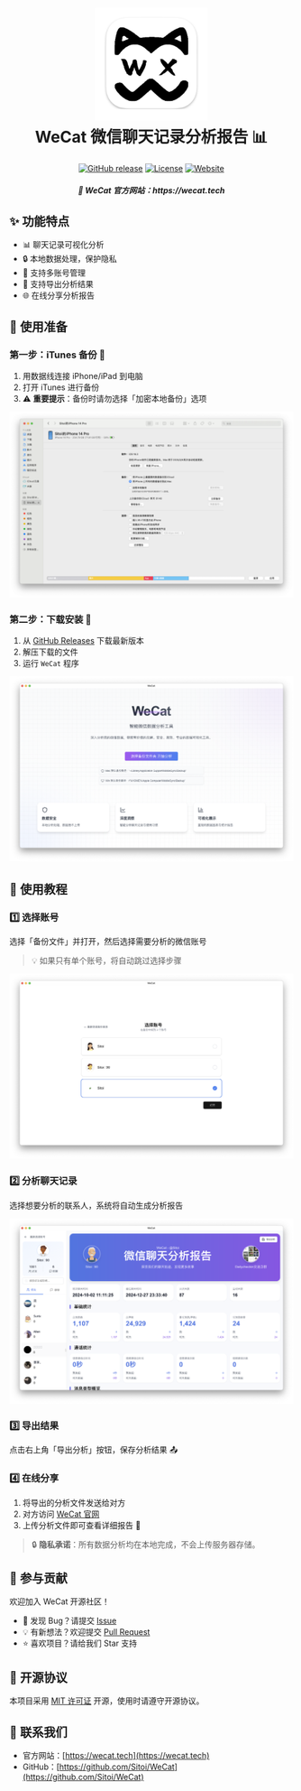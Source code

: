 <h1 align="center">
  <img src="./img/wecat.png" alt="WeCat" width="200">
  <br>WeCat 微信聊天记录分析报告 📊
<br>
</h1>

<p align="center">
  <a href="https://github.com/Sitoi/WeCat/releases"><img src="https://img.shields.io/github/v/release/Sitoi/WeCat?color=blue&logo=github" alt="GitHub release"></a>
  <a href="LICENSE"><img src="https://img.shields.io/badge/license-MIT-green" alt="License"></a>
  <a href="https://wecat.tech"><img src="https://img.shields.io/badge/website-WeCat-yellow" alt="Website"></a>
</p>

<h5 align="center">🌟 WeCat 官方网站：https://wecat.tech</h5>

## ✨ 功能特点

- 📊 聊天记录可视化分析
- 🔒 本地数据处理，保护隐私
- 📱 支持多账号管理
- 🔄 支持导出分析结果
- 🌐 在线分享分析报告

## 📱 使用准备

### 第一步：iTunes 备份 🔄

1. 用数据线连接 iPhone/iPad 到电脑
2. 打开 iTunes 进行备份
3. ⚠️ **重要提示**：备份时请勿选择「加密本地备份」选项

![iTunes 备份](./img/itunes-backup.png)

### 第二步：下载安装 💾

1. 从 [GitHub Releases](https://github.com/Sitoi/WeCat/releases) 下载最新版本
2. 解压下载的文件
3. 运行 `WeCat` 程序

![WeCat 软件](./img/wecat-app.png)

## 🚀 使用教程

### 1️⃣ 选择账号

选择「备份文件」并打开，然后选择需要分析的微信账号

> 💡 如果只有单个账号，将自动跳过选择步骤

![选择账号](./img/wecat-accounts.png)

### 2️⃣ 分析聊天记录

选择想要分析的联系人，系统将自动生成分析报告

![分析报告](./img/wecat-report.png)

### 3️⃣ 导出结果

点击右上角「导出分析」按钮，保存分析结果 📤

### 4️⃣ 在线分享

1. 将导出的分析文件发送给对方
2. 对方访问 [WeCat 官网](https://wecat.tech)
3. 上传分析文件即可查看详细报告 🔗

> 🔒 **隐私承诺**：所有数据分析均在本地完成，不会上传服务器存储。

## 🤝 参与贡献

欢迎加入 WeCat 开源社区！

- 🐛 发现 Bug？请提交 [Issue](https://github.com/Sitoi/WeCat/issues)
- 💡 有新想法？欢迎提交 [Pull Request](https://github.com/Sitoi/WeCat/pulls)
- ⭐️ 喜欢项目？请给我们 Star 支持

## 📝 开源协议

本项目采用 [MIT 许可证](LICENSE) 开源，使用时请遵守开源协议。

## 📮 联系我们

- 官方网站：[https://wecat.tech](https://wecat.tech)
- GitHub：[https://github.com/Sitoi/WeCat](https://github.com/Sitoi/WeCat)

